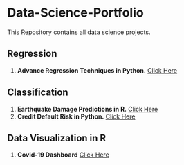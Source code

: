 # Data-Science-Portfolio

This Repository contains all data science projects.

## Regression

1. **Advance Regression Techniques in Python.** [Click Here](https://github.com/Uzairahmed96/Regression/blob/master/Advanced%20Regression%20Techniques.ipynb)

## Classification

1. **Earthquake Damage Predictions in R.** [Click Here](https://rpubs.com/uzairahmed96/564915)
2. **Credit Default Risk in Python.** [Click Here](https://github.com/Uzairahmed96/Classification/blob/master/Credit%20Default%20Risk.ipynb)

## Data Visualization in R

1. **Covid-19 Dashboard** [Click Here](https://rpubs.com/uzairahmed96/631471)

